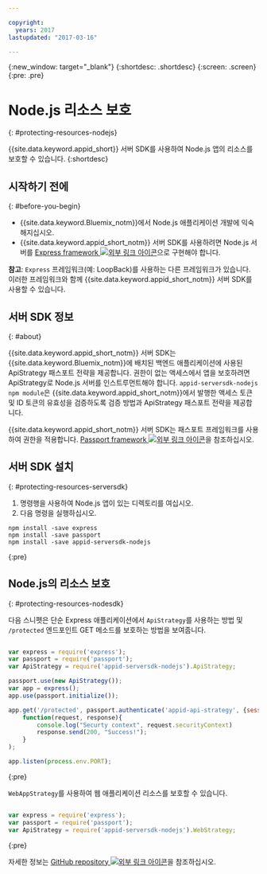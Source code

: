 ```yaml
---

copyright:
  years: 2017
lastupdated: "2017-03-16"

---
```


{:new_window: target="_blank"}
{:shortdesc: .shortdesc}
{:screen: .screen}
{:pre: .pre}

# Node.js 리소스 보호
{: #protecting-resources-nodejs}

{{site.data.keyword.appid_short}} 서버 SDK를 사용하여 Node.js 앱의 리소스를 보호할 수 있습니다.
{:shortdesc}

## 시작하기 전에
{: #before-you-begin}

* {{site.data.keyword.Bluemix_notm}}에서 Node.js 애플리케이션 개발에 익숙해지십시오.
* {{site.data.keyword.appid_short_notm}} 서버 SDK를 사용하려면 Node.js 서버를 <a href="http://expressjs.com/" target="_blank">Express framework <img src="../../icons/launch-glyph.svg" alt="외부 링크 아이콘"></a>으로 구현해야 합니다. 

**참고**: `Express` 프레임워크(예: LoopBack)를 사용하는 다른 프레임워크가 있습니다. 이러한 프레임워크와 함께 {{site.data.keyword.appid_short_notm}} 서버 SDK를 사용할 수 있습니다. 

## 서버 SDK 정보
{: #about}

{{site.data.keyword.appid_short_notm}} 서버 SDK는 {{site.data.keyword.Bluemix_notm}}에 배치된 백엔드 애플리케이션에 사용된 ApiStrategy 패스포트 전략을 제공합니다. 권한이 없는 액세스에서 앱을 보호하려면 ApiStrategy로 Node.js 서버를 인스트루먼트해야 합니다. `appid-serversdk-nodejs npm module`은 {{site.data.keyword.appid_short_notm}}에서 발행한 액세스 토큰 및 ID 토큰의 유효성을 검증하도록 검증 방법과 ApiStrategy 패스포트 전략을 제공합니다. 

{{site.data.keyword.appid_short_notm}} 서버 SDK는 패스포트 프레임워크를 사용하여 권한을 적용합니다. <a href="http://passportjs.org/" target="_blank">Passport framework <img src="../../icons/launch-glyph.svg" alt="외부 링크 아이콘"></a>을 참조하십시오.


## 서버 SDK 설치
{: #protecting-resources-serversdk}

1. 명령행을 사용하여 Node.js 앱이 있는 디렉토리를 여십시오. 
2. 다음 명령을 실행하십시오. 

  ```
  npm install -save express
  npm install -save passport
  npm install -save appid-serversdk-nodejs
  ```
  {:pre}

## Node.js의 리소스 보호
{: #protecting-resources-nodesdk}

다음 스니펫은 단순 Express 애플리케이션에서 `ApiStrategy`를 사용하는 방법 및 `/protected` 엔드포인트 GET 메소드를 보호하는 방법을 보여줍니다. 

  ```JavaScript

  var express = require('express');
  var passport = require('passport');
  var ApiStrategy = require('appid-serversdk-nodejs').ApiStrategy;

  passport.use(new ApiStrategy());
  var app = express();
  app.use(passport.initialize());

  app.get('/protected', passport.authenticate('appid-api-strategy', {session: false }),
      function(request, response){
          console.log("Securty context", request.securityContext)    
          response.send(200, "Success!");
      }
  );

  app.listen(process.env.PORT);
```
  {:pre}

`WebAppStrategy`를 사용하여 웹 애플리케이션 리소스를 보호할 수 있습니다. 

  ```JavaScript

  var express = require('express');
  var passport = require('passport');
  var ApiStrategy = require('appid-serversdk-nodejs').WebStrategy;
  ```
  {:pre}

자세한 정보는 <a href="https://github.com/ibm-cloud-security/appid-serversdk-nodejs" target="_blank">GitHub repository <img src="../../icons/launch-glyph.svg" alt="외부 링크 아이콘"></a>을 참조하십시오.
